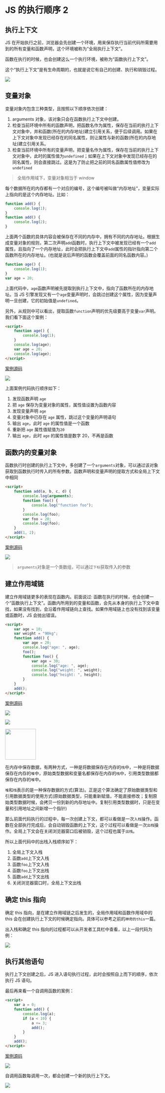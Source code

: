 # JS 的执行顺序 2

## 执行上下文

JS 在开始执行之前，浏览器会先创建一个环境，用来保存执行当前代码所需要用到的所有变量和函数声明，这个环境被称为“全局执行上下文”。

函数在执行的时候，也会创建这么一个执行环境，被称为“函数执行上下文”。

这个“执行上下文”是有生命周期的，也就是说它有自己的创建、执行和销毁过程。

![](./images/01.png)

## 变量对象

变量对象内包含三种类型，且按照以下顺序依次创建：

1.  arguments 对象，该对象只会在函数执行上下文中创建。
2.  检查当前环境中所有的函数声明，把函数名作为属性，保存在当前的执行上下文对象中，并和函数(所在的内存地址)建立引用关系，便于后续调用。如果在上下文对象中发现已经存在的同名属性，则让属性与新的函数(所在的内存地址)建立引用关系。
3.  检查当前环境中所有的变量声明，把变量名作为属性，保存在当前的执行上下文对象中，此时的属性值为`undefined`；如果在上下文对象中发现已经存在的同名属性，则会直接跳过。这是为了防止把之前的同名函数属性值修改为`undefined`

> 全局作用域下，变量对象相当于 window

每个数据所在的内存都有一个对应的编号，这个编号被叫做“内存地址”，变量实际上指向的是这个内存地址。比如：

```js
function add() {
    console.log(1);
}
function add() {
    console.log(2);
}
```

上面两个函数的具体内容会被保存在不同的内存中，拥有不同的内存地址。根据生成变量对象的规则，第二次声明`add`函数时，执行上下文中被发现已经有一个`add`属性，且指向了一个内存地址，此时会把执行上下文中`add`属性的指针指向第二个函数所在的内存地址。(也就是说后声明的函数会覆盖前面的同名函数内容。)

```js
function age() {
    console.log(1);
}
var age = 20;
```

上面代码中，`age`函数声明被先提取到执行上下文中，指向了函数所在的内存地址。当 JS 引擎发现又有一个`age`变量声明时，会跳过创建这个属性，因为变量声明一旦创建，它的初始值是`undefined`。

另外，从规则中可以看出，提取函数`function`声明的优先级要高于变量`var`声明。我们看下面这个案例：

```html
<script>
    function age() {
        console.log(1);
    }
    console.log(age);
    var age = 20;
    console.log(age);
</script>
```

[案例源码](./demo/demo02.html)

![](./images/02.png)

上面案例代码执行顺序如下：

1. 发现函数声明 `age`
2. 把 `age` 保存为变量对象的属性，属性值设置为函数内容
3. 发现变量声明 `age`
4. 变量对象中已存在 `age` 属性，跳过这个变量的声明语句
5. 输出 `age`，此时 `age` 的属性值是一个函数
6. 重新把 `age` 属性值赋值为`20`
7. 输出 `age`，此时 `age` 的属性值是数字 20，不再是函数

## 函数内的变量对象

函数执行时创建的执行上下文中，多创建了一个`arguments`对象，可以通过该对象获取到函数执行时传入的所有参数。函数声明和变量声明的提取方式和全局上下文中相同

```html
<script>
    function add(a, b, c, d) {
        console.log(arguments);
        function foo() {
            console.log("function foo");
        }
        console.log(foo);
        var foo = 20;
        console.log(foo);
    }
    add(1, 2);
</script>
```

[案例源码](./demo/demo03.html)

![](./images/03.png)

> `arguments`对象是一个类数组，可以通过`下标`获取传入的参数

## 建立作用域链

建立作用域链更多的表现在函数内。前面说过: 函数在执行的时候，也会创建一个“函数执行上下文”。函数内所用到的变量和函数，会先从本身的执行上下文中查找，如果没有找到，会沿着作用域链向上查找。如果作用域链上也没有找到该变量或函数时，JS 会抛出错误。

```html
<script>
    var age = 10;
    var weight = "90kg";
    function add() {
        var age = 20;
        console.log("age: ", age);
        foo();
        function foo() {
            var age = 30;
            console.log("age: ", age);
            console.log("weight: ", weight);
            console.log("height: ", height);
        }
    }
    add();
</script>
```

[案例源码](./demo/demo04.html)

![](./images/04.png)

![](./images/05.png)

<img src="./images/05.gif" width="100">

在内存中保存数据，有两种方式，一种是将数据保存在内存的`栈`中，一种是将数据保存在内存的`堆`中，原始类型数据和变量名都保存在内存的`栈`中，引用类型数据都保存在内存的`堆`中。

`堆`和`栈`表示的是一种保存数据的方式(算法)。正是这个算法确定了原始数据类型和引用数据类型的使用方式(原始数据类型，只能重新赋值，不能直接修改；复制原始类型数据时候，会拷贝一份到新的内存地址中。复制引用类型数据时，只是在变量和引用地址之间新增一个指针)

那么前面代码执行的过程中，每一次创建上下文，都可以看做是一次`入栈`操作。函数在全部执行完成后，会自动销毁函数的上下文，这个过程可以看做是一次`出栈`操作。全局上下文会在关闭浏览器窗口后被销毁，这个过程也属于`出栈`。

所以上面代码中的出栈入栈顺序如下：

1. 全局上下文入栈
2. 函数`add`上下文入栈
3. 函数`foo`上下文入栈
4. 函数`foo`上下文出栈
5. 函数`add`上下文出栈
6. 关闭浏览器窗口时，全局上下文出栈

## 确定 this 指向

确定 this 指向，是在建立作用域链之后发生的，全局作用域和函数作用域中的 this 会在创建执行上下文的时候确定指向。具体可以参考之前的`神奇的this`一篇。

出入栈和确定 this 指向的过程都可以从开发者工具栏中查看，以上一段代码为例：

![](./images/08.png)

## 执行其他语句

执行上下文创建之后，JS 进入语句执行过程，此时会按照自上而下的顺序，依次执行 JS 语句。

最后再来看一个自调用函数的案例：

```html
<script>
    var a = 0;
    function add() {
        console.log(a);
        if (a < 10) {
            a += 3;
            add();
        }
    }
    add();
</script>
```

[案例源码](./demo/demo06.html)

![](./images/06.png)

自调用函数每调用一次，都会创建一个新的执行上下文。

![](./images/07.png)
